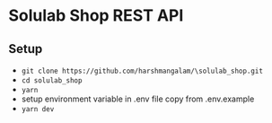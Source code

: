 # Solulab Shop REST API

## Setup

- `git clone https://github.com/harshmangalam/\solulab_shop.git`
- `cd solulab_shop`
- `yarn`
- setup environment variable in .env file copy from .env.example
- `yarn dev`
